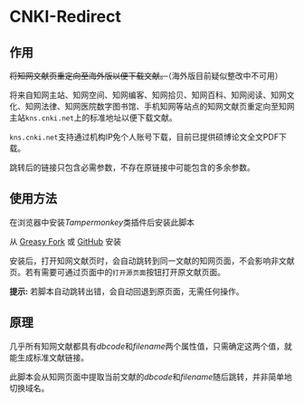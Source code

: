 # CNKI-Redirect

## 作用

~~将知网文献页重定向至海外版以便下载文献。~~（海外版目前疑似整改中不可用）

将来自知网主站、知网空间、知网编客、知网拾贝、知网百科、知网阅读、知网文化、知网法律、知网医院数字图书馆、手机知网等站点的知网文献页重定向至知网主站`kns.cnki.net`上的标准地址以便下载文献。

`kns.cnki.net`支持通过机构IP免个人账号下载，目前已提供硕博论文全文PDF下载。

跳转后的链接只包含必需参数，不存在原链接中可能包含的多余参数。

## 使用方法

在浏览器中安装*Tampermonkey*类插件后安装此脚本

从 [Greasy Fork](https://greasyfork.org/scripts/453031) 或 [GitHub](https://raw.githubusercontent.com/MkQtS/CNKI-Redirect/main/CNKI-Redirect.user.js) 安装

安装后，打开知网文献页时，会自动跳转到同一文献的知网页面，不会影响非文献页。若有需要可通过页面中的`打开源页面`按钮打开原文献页面。

**提示:** 若脚本自动跳转出错，会自动回退到原页面，无需任何操作。

## 原理

几乎所有知网文献都具有*dbcode*和*filename*两个属性值，只需确定这两个值，就能生成标准文献链接。

此脚本会从知网页面中提取当前文献的*dbcode*和*filename*随后跳转，并非简单地切换域名。
